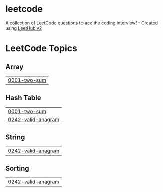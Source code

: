 # leetcode
A collection of LeetCode questions to ace the coding interview! - Created using [LeetHub v2](https://github.com/arunbhardwaj/LeetHub-2.0)

<!---LeetCode Topics Start-->
# LeetCode Topics
## Array
|  |
| ------- |
| [0001-two-sum](https://github.com/lokesh2910v/leetcode/tree/master/0001-two-sum) |
## Hash Table
|  |
| ------- |
| [0001-two-sum](https://github.com/lokesh2910v/leetcode/tree/master/0001-two-sum) |
| [0242-valid-anagram](https://github.com/lokesh2910v/leetcode/tree/master/0242-valid-anagram) |
## String
|  |
| ------- |
| [0242-valid-anagram](https://github.com/lokesh2910v/leetcode/tree/master/0242-valid-anagram) |
## Sorting
|  |
| ------- |
| [0242-valid-anagram](https://github.com/lokesh2910v/leetcode/tree/master/0242-valid-anagram) |
<!---LeetCode Topics End-->